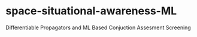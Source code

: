 # space-situational-awareness-ML
Differentiable Propagators and ML Based Conjuction Assesment Screening
